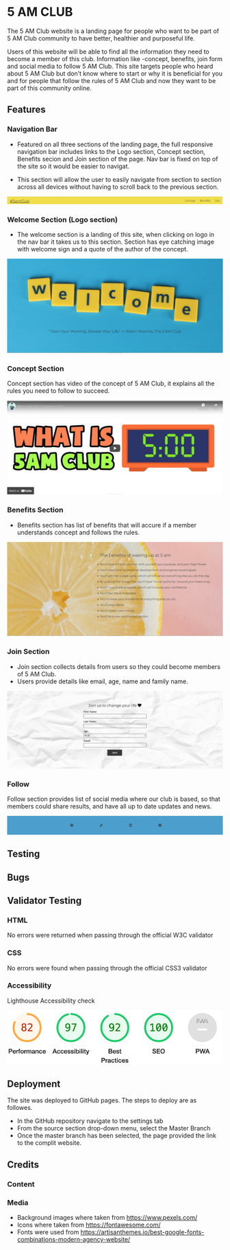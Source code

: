 # 5 AM CLUB 


The 5 AM Club website is a landing page for people who want to be part of 5 AM Club community to have better, healthier and purposeful life.

Users of this website will be able to find all the information they need to become a member of this club. Information like -concept, benefits, join form and social media to follow 5 AM Club. This site targets people who heard about 5 AM Club but don’t know where to start or why it is beneficial for you and for people that follow the rules of 5 AM Club and now they want to be part of this community online.

## Features

### Navigation Bar

- Featured on all three sections of the landing page, the full responsive navigation bar includes links to the Logo section, Concept section, Benefits secion and Join section of the page. Nav bar is fixed on top of the site so it would be easier to navigat.

- This section will allow the user to easily navigate from section to section across all devices without having to scroll back to the previous section.

![navbar](/assets/images/nav_bar.png)

### Welcome Section (Logo section)

- The welcome section is a landing of this site, when clicking on logo in the nav bar it takes us to this section. Section has eye catching image with welcome sign and a quote of the author of the concept.

![welcome_section](/assets/images/welcome_section.png)

### Concept Section

Concept section has video of the concept of 5 AM Club, it explains all the rules you need to follow to succeed.

![Concept_section](/assets/images/concept_section.png)


### Benefits Section 

- Benefits section has list of benefits that will accure if a member understands concept and follows the rules.

![Benefits_section](/assets/images/bemefits_section.png)


### Join Section

- Join section collects  details from users so they could become members of 5 AM Club.
- Users provide details like email, age, name and family name.

![Join_section](/assets/images/join_section.png)

### Follow

Follow section provides list of social media where our club is based, so that members could share results, and have all up to date updates and news.


![footer_section](/assets/images/footer.png)


## Testing 

## Bugs

## Validator Testing

### HTML 
No errors were returned when passing through the official W3C validator
### CSS
No errors were found when passing through the official CSS3 validator
### Accessibility
Lighthouse Accessibility check 

![lighthouse](/assets/images/lighthouse_check.png)

## Deployment
The site was deployed to GitHub pages. The steps to deploy are as followes.

- In the GitHub repository navigate to the settings tab
- From the source section drop-down menu, select the Master Branch
- Once the master branch has been selected, the page provided the link to the complit website.

## Credits

### Content

### Media

- Background images where taken from https://www.pexels.com/
- Icons where taken from https://fontawesome.com/
- Fonts were used from https://artisanthemes.io/best-google-fonts-combinations-modern-agency-website/

